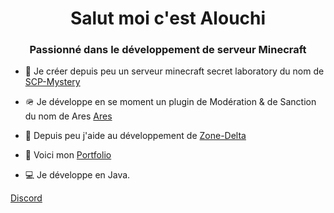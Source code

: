 <h1 align="center">Salut moi c'est Alouchi</h1>
<h3 align="center">Passionné dans le développement de serveur Minecraft</h3>

- 🥜 Je créer depuis peu un serveur minecraft secret laboratory du nom de [SCP-Mystery](https://discord.gg/zQEJAyTssk)

- 🪖 Je développe en se moment un plugin de Modération & de Sanction du nom de Ares [Ares](https://github.com/SCP-Mystery/Ares)

- 🔭 Depuis peu j'aide au développement de [Zone-Delta](https://zone-delta.xyz)

- 🍞 Voici mon [Portfolio](http://alouchi200.free.fr/portfolio)

- 💻 Je développe en Java.

[Discord](https://discord.gg/zone-delta)
